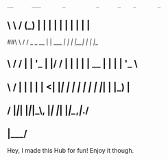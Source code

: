     __      ___       _          _      _    _       _     
## \ \    / (_)     | |        | |    | |  | |     | |    
##\ \  / / _ _ __ | | ___   _| |    | |__| |_   _| |__  
## \ \/ / | | '_ \| |/ / | | | |    |  __  | | | | '_ \ 
##  \  /  | | | | |   <| |_| | |    | |  | | |_| | |_) |
##   \/   |_|_| |_|_|\_\\__, |_|    |_|  |_|\__,_|_.__/                         
##                      |___/                           



Hey, I made this Hub for fun! Enjoy it though.
